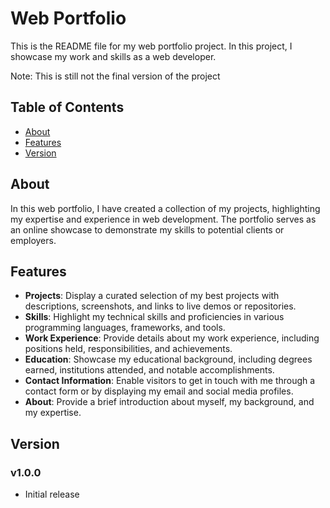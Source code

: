# Web Portfolio

This is the README file for my web portfolio project. In this project, I showcase my work and skills as a web developer.

Note: This is still not the final version of the project

## Table of Contents

- [About](#about)
- [Features](#features)
- [Version](#version)

## About

In this web portfolio, I have created a collection of my projects, highlighting my expertise and experience in web development. The portfolio serves as an online showcase to demonstrate my skills to potential clients or employers.

## Features

- **Projects**: Display a curated selection of my best projects with descriptions, screenshots, and links to live demos or repositories.
- **Skills**: Highlight my technical skills and proficiencies in various programming languages, frameworks, and tools.
- **Work Experience**: Provide details about my work experience, including positions held, responsibilities, and achievements.
- **Education**: Showcase my educational background, including degrees earned, institutions attended, and notable accomplishments.
- **Contact Information**: Enable visitors to get in touch with me through a contact form or by displaying my email and social media profiles.
- **About**: Provide a brief introduction about myself, my background, and my expertise.

## Version

### v1.0.0

- Initial release